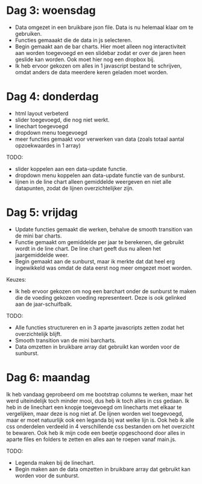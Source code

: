 # Dag 3: woensdag
* Data omgezet in een bruikbare json file. Data is nu helemaal klaar om te gebruiken.
* Functies gemaaakt die de data in js selecteren.
* Begin gemaakt aan de bar charts. Hier moet alleen nog interactiviteit aan worden toegevoegd en een slidebar zodat er over de jaren heen geslide kan worden. Ook moet hier nog een dropbox bij.
* Ik heb ervoor gekozen om alles in 1 javascript bestand te schrijven, omdat anders de data meerdere keren geladen moet worden.

# Dag 4: donderdag
* html layout verbeterd
* slider toegevoegd, die nog niet werkt.
* linechart toegevoegd
* dropdown menu toegevoegd
* meer functies gemaakt voor verwerken van data (zoals totaal aantal opzoekwaardes in 1 array)

TODO:
* slider koppelen aan een data-update functie.
* dropdown menu koppelen aan data-update functie van de sunburst.
* lijnen in de line chart alleen gemiddelde weergeven en niet alle datapunten, zodat de lijnen overzichtelijker zijn.

# Dag 5: vrijdag
* Update functies gemaakt die werken, behalve de smooth transition van de mini bar charts.
* Functie gemaakt om gemiddelde per jaar te berekenen, die gebruikt wordt in de line chart. De line chart geeft dus nu alleen het jaargemiddelde weer.
* Begin gemaakt aan de sunburst, maar ik merkte dat dat heel erg ingewikkeld was omdat de data eerst nog meer omgezet moet worden.

Keuzes:
* Ik heb ervoor gekozen om nog een barchart onder de sunburst te maken die de voeding gekozen voeding representeert. Deze is ook gelinked aan de jaar-schuifbalk.

TODO:
* Alle functies structureren en in 3 aparte javascripts zetten zodat het overzichtelijk blijft.
* Smooth transition van de mini barcharts.
* Data omzetten in bruikbare array dat gebruikt kan worden voor de sunburst.


# Dag 6: maandag
Ik heb vandaag geprobeerd om me bootstrap columns te werken, maar het werd uiteindelijk toch minder mooi, dus heb ik toch alles in css gedaan.
Ik heb in de linechart een knopje toegevoegd om linecharts met elkaar te vergelijken, maar deze is nog niet af. De lijnen worden wel toegevoegd, maar er moet natuurlijk ook een leganda bij wat welke lijn is.
Ook heb ik alle css onderdelen verdeeld in 4 verschillende css bestanden om het overzicht te bewaren.
Ook heb ik mijn code een beetje opgeschoond door alles in aparte files en folders te zetten en alles aan te roepen vanaf main.js. 

TODO:
* Legenda maken bij de linechart.
* Begin maken aan de data omzetten in bruikbare array dat gebruikt kan worden voor de sunburst.
